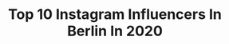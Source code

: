 ---
title: Top 10 Instagram Influencers In Berlin In 2020
description: >-
  Find top Instagram influencers in Berlin in 2020. Most popular hashtags: #berlin #nature #dog.
platform: Instagram
hits: 4160
text_top: Identify the most popular Instagram profiles on inBeat.
text_bottom: Our platform has 4160 Instagram influencers like this in Berlin, Germany for you to work with.
profiles:
  - username: "liamluca"
    fullname: >-
      Liam
    bio: >-
      Berlin
    location: "Germany"
    followers: 57116
    engagement: 224
    commentsToLikes: 0.068067
    id: ck8t3nrpx3ufy0j78b6y2e2us
    verified: false
    hashtags: ""
  - username: "viktorherak"
    fullname: >-
      Viktor Herak
    bio: >-
      Berlin
    location: "Germany"
    followers: 18281
    engagement: 939
    commentsToLikes: 0.030493
    id: ck0vxix1iz3xp0i19atd8n5kn
    verified: false
    hashtags: "#baduizm, #alevruhusar, #goodwitchesifuckwith"
  - username: "elena._k._"
    fullname: >-
      Елена
    bio: >-
      🪐 Berlin
    location: "Germany"
    followers: 10619
    engagement: 1201
    commentsToLikes: 0.100173
    id: ck9haf3sucaut0j780c3ehc90
    verified: false
    hashtags: "#moroccanoildach, #moroccanoil, #london, #arganeveryday"
  - username: "_pavelhofman"
    fullname: >-
      Pavel Hofman
    bio: >-
      Berlin
    location: "Germany"
    followers: 7086
    engagement: 665
    commentsToLikes: 0.027552
    id: ck6u5wudtc7qj0j71n6dzsvfa
    verified: false
    hashtags: "#kaltblut, #magazine, #zalando, #styledayfriday"
  - username: "irsonvladi"
    fullname: >-
      Irsonvladi
    bio: >-
      Berlin 🇩🇪🇷🇺
    location: "Germany"
    followers: 65319
    engagement: 401
    commentsToLikes: 0.096172
    id: ck8tcto8i0mzm0j78rmjp0zmw
    verified: false
    hashtags: "#blonde, #instagood, #blueeyes, #ootd"
  - username: "agostinoiacurci"
    fullname: >-
      Agostino Iacurci
    bio: >-
      Berlin
    location: "Germany"
    followers: 33840
    engagement: 378
    commentsToLikes: 0.019670
    id: ck137e8igb3p80i19kz2ld7lk
    verified: true
    hashtags: "#agostinoiacurci, #contemporaryart, #painting, #fences"
  - username: "ruby_marylennox"
    fullname: >-
      Studio Mary Lennox
    bio: >-
      Berlin
    location: "Germany"
    followers: 180796
    engagement: 231
    commentsToLikes: 0.013071
    id: ck0w2knvpoudv0i19tonxgomt
    verified: false
    hashtags: "#les, #cartierparfums, #cartierparfum, #lesepuresdeparfum"
  - username: "as_fokus"
    fullname: >-
      Andy
    bio: >-
      Berlin
    location: "Germany"
    followers: 7412
    engagement: 718
    commentsToLikes: 0.019309
    id: ck5hgze6z5lcz0i11ex1hxvfu
    verified: false
    hashtags: "#flyingdog, #beautifulnature, #photolovers, #sigma135art"
  - username: "berlin"
    fullname: >-
      Berlin
    bio: >-
      🇩🇪 Berlin 🚀 The curated guide by @Bucketlisters 📷 Tag us to be featured
    location: "Germany"
    followers: 137648
    engagement: 529
    commentsToLikes: 0.022422
    id: ck0tyirj7n00s0i19vcqo4j4y
    verified: false
    hashtags: "#berlin, #architecture"
  - username: "total_black"
    fullname: >-
      BW
    bio: >-
      Berlin
    location: "Germany"
    followers: 5433
    engagement: 514
    commentsToLikes: 0.011662
    id: ck5cd0bhgib4g0i11es4ylxga
    verified: false
    hashtags: ""
---
